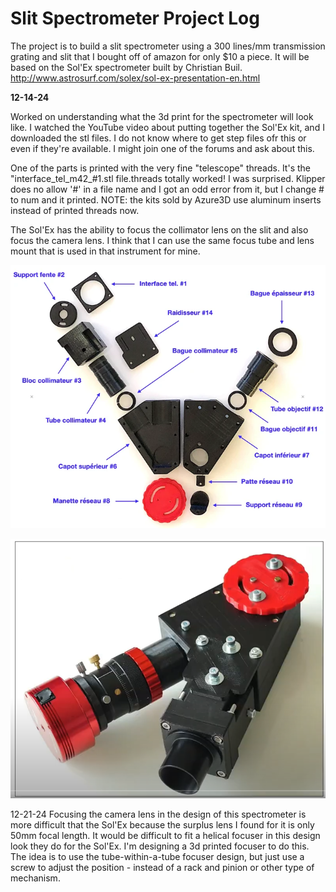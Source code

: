 Slit Spectrometer Project Log
====
The project is to build a slit spectrometer using a 300 lines/mm transmission grating and slit that I bought off of amazon for only $10 a piece. It will be based on the Sol'Ex spectrometer built by Christian Buil.
http://www.astrosurf.com/solex/sol-ex-presentation-en.html

**12-14-24**

Worked on understanding what the 3d print for the spectrometer will look like. I watched the YouTube video about putting together the Sol'Ex kit, and I downloaded the stl files. I do not know where to get step files ofr this or even if they're available. I might join one of the forums and ask about this.

One of the parts is printed with the very fine "telescope" threads. It's the "interface_tel_m42_#1.stl file.threads totally worked! I was surprised. Klipper does no allow '#' in a file name and I got an odd error from it, but I change # to num and it printed. NOTE: the kits sold by Azure3D use aluminum inserts instead of printed threads now.

The Sol'Ex has the ability to focus the collimator lens on the slit and also focus the camera lens. I think that I can use the same focus tube and lens mount that is used in that instrument for mine.

![](./pictures/3d_printed_parts.webp)

![](./pictures/assembled_solex.png)

12-21-24
Focusing the camera lens in the design of this spectrometer is more difficult that the Sol'Ex because the surplus lens I found for it is only 50mm focal length. It would be difficult to fit a helical focuser in this design look they do for the Sol'Ex. I'm designing a 3d printed focuser to do this. The idea is to use the tube-within-a-tube focuser design, but just use a screw to adjust the position - instead of a rack and pinion or other type of mechanism.
